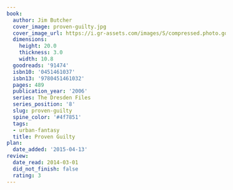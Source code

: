```yaml
---
book:
  author: Jim Butcher
  cover_image: proven-guilty.jpg
  cover_image_url: https://i.gr-assets.com/images/S/compressed.photo.goodreads.com/books/1345667469l/91474._SX98_.jpg
  dimensions:
    height: 20.0
    thickness: 3.0
    width: 10.8
  goodreads: '91474'
  isbn10: '0451461037'
  isbn13: '9780451461032'
  pages: 489
  publication_year: '2006'
  series: The Dresden Files
  series_position: '8'
  slug: proven-guilty
  spine_color: '#4f7851'
  tags:
  - urban-fantasy
  title: Proven Guilty
plan:
  date_added: '2015-04-13'
review:
  date_read: 2014-03-01
  did_not_finish: false
  rating: 3
---
```

